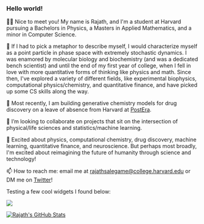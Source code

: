 ### Hello world!

👋🏾 Nice to meet you! My name is Rajath, and I'm a student at Harvard pursuing a Bachelors in Physics, a Masters in Applied Mathematics, and a minor in Computer Science.

🤔 If I had to pick a metaphor to describe myself, I would characterize myself as a point particle in phase space with extremely stochastic dynamics. I was enamored by molecular biology and biochemistry (and was a dedicated bench scientist) and until the end of my first year of college, when I fell in love with more quantitative forms of thinking like physics and math. Since then, I've explored a variety of different fields, like experimental biophysics, computational physics/chemistry, and quantitative finance, and have picked up some CS skills along the way.

🔭 Most recently, I am building generative chemistry models for drug discovery on a leave of absence from Harvard at [PostEra](https://postera.ai/).

👯 I’m looking to collaborate on projects that sit on the intersection of physical/life sciences and statistics/machine learning.

💬 Excited about physics, computational chemistry, drug discovery, machine learning, quantitative finance, and neuroscience. But perhaps most broadly, I'm excited about reimagining the future of humanity through science and technology! 

📫 How to reach me: email me at rajathsalegame@college.harvard.edu or DM me on [Twitter](https://twitter.com/RSalegame)! 

Testing a few cool widgets I found below: 

![](https://komarev.com/ghpvc/?username=rajathsalegame)

[![Rajath's GitHub Stats](https://github-readme-stats.vercel.app/api?username=rajathsalegame&count_private=True&show_icons=true&include_all_commits&theme=tokyonight&hide=prs,stars)](https://github.com/anuraghazra/github-readme-stats)


